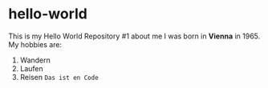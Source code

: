 # hello-world
This is my Hello World Repository
#1 about me
I was born in **Vienna** in 1965.
My hobbies are: 
1. Wandern
2. Laufen
3. Reisen
`Das ist en Code`

